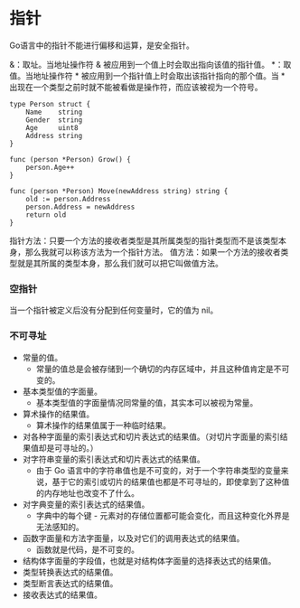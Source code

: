# 指针

Go语言中的指针不能进行偏移和运算，是安全指针。

&：取址。当地址操作符 & 被应用到一个值上时会取出指向该值的指针值。
*：取值。当地址操作符 * 被应用到一个指针值上时会取出该指针指向的那个值。当 * 出现在一个类型之前时就不能被看做是操作符，而应该被视为一个符号。
```
type Person struct {
    Name    string
    Gender  string
    Age     uint8
    Address string
}

func (person *Person) Grow() {
    person.Age++
}

func (person *Person) Move(newAddress string) string {
    old := person.Address
    person.Address = newAddress
    return old
}
```


指针方法：只要一个方法的接收者类型是其所属类型的指针类型而不是该类型本身，那么我就可以称该方法为一个指针方法。
值方法：如果一个方法的接收者类型就是其所属的类型本身，那么我们就可以把它叫做值方法。


### 空指针
当一个指针被定义后没有分配到任何变量时，它的值为 nil。


### 不可寻址
* 常量的值。
  * 常量的值总是会被存储到一个确切的内存区域中，并且这种值肯定是不可变的。
* 基本类型值的字面量。
  * 基本类型值的字面量情况同常量的值，其实本可以被视为常量。
* 算术操作的结果值。
  * 算术操作的结果值属于一种临时结果。
* 对各种字面量的索引表达式和切片表达式的结果值。（对切片字面量的索引结果值却是可寻址的。）
* 对字符串变量的索引表达式和切片表达式的结果值。
  * 由于 Go 语言中的字符串值也是不可变的，对于一个字符串类型的变量来说，基于它的索引或切片的结果值也都是不可寻址的，即使拿到了这种值的内存地址也改变不了什么。
* 对字典变量的索引表达式的结果值。
  * 字典中的每个键 - 元素对的存储位置都可能会变化，而且这种变化外界是无法感知的。
* 函数字面量和方法字面量，以及对它们的调用表达式的结果值。
  * 函数就是代码，是不可变的。
* 结构体字面量的字段值，也就是对结构体字面量的选择表达式的结果值。
* 类型转换表达式的结果值。
* 类型断言表达式的结果值。
* 接收表达式的结果值。



















